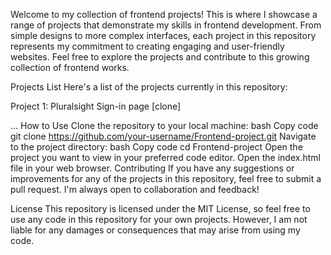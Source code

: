 
Welcome to my collection of frontend projects! This is where I showcase a range of projects that demonstrate my skills in frontend development. From simple designs to more complex interfaces, each project in this repository represents my commitment to creating engaging and user-friendly websites. 
Feel free to explore the projects and contribute to this growing collection of frontend works.

Projects List
Here's a list of the projects currently in this repository:

Project 1: Pluralsight Sign-in page [clone]

...
How to Use
Clone the repository to your local machine:
bash
Copy code
git clone https://github.com/your-username/Frontend-project.git
Navigate to the project directory:
bash
Copy code
cd Frontend-project
Open the project you want to view in your preferred code editor.
Open the index.html file in your web browser.
Contributing
If you have any suggestions or improvements for any of the projects in this repository, feel free to submit a pull request. I'm always open to collaboration and feedback!

License
This repository is licensed under the MIT License, so feel free to use any code in this repository for your own projects. However, I am not liable for any damages or consequences that may arise from using my code.
